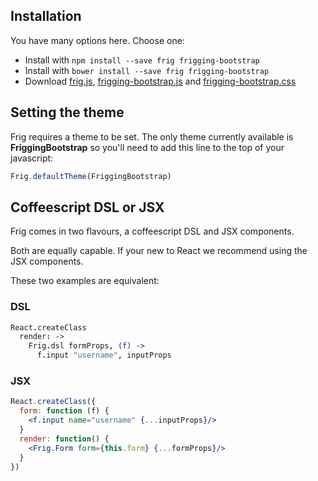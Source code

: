 ## Installation

You have many options here. Choose one:

* Install with `npm install --save frig frigging-bootstrap`
* Install with `bower install --save frig frigging-bootstrap`
* Download [frig.js][frig.js], [frigging-bootstrap.js][frigging-bootstrap.js] and [frigging-bootstrap.css][frigging-bootstrap.css]

[frig.js]: frig.js
[frigging-bootstrap.js]: frigging-bootstrap.js
[frigging-bootstrap.css]: frigging-bootstrap.css

## Setting the theme

Frig requires a theme to be set. The only theme currently available is **FriggingBootstrap** so you'll need to add this line to the top of your javascript:

```jsx
Frig.defaultTheme(FriggingBootstrap)
```

## Coffeescript DSL or JSX

Frig comes in two flavours, a coffeescript DSL and JSX components.

Both are equally capable. If your new to React we recommend using the JSX components.

These two examples are equivalent:

### DSL

```coffeescript
React.createClass
  render: ->
    Frig.dsl formProps, (f) ->
      f.input "username", inputProps
```

### JSX

```jsx
React.createClass({
  form: function (f) {
    <f.input name="username" {...inputProps}/>
  }
  render: function() {
    <Frig.Form form={this.form} {...formProps}/>
  }
})
```


